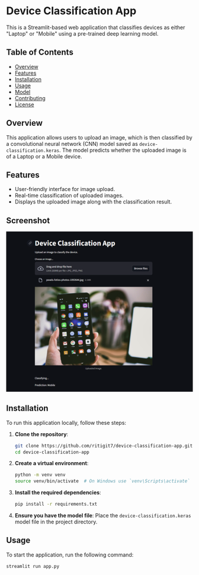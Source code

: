 # Device Classification App

This is a Streamlit-based web application that classifies devices as either "Laptop" or "Mobile" using a pre-trained deep learning model.

## Table of Contents

- [Overview](#overview)
- [Features](#features)
- [Installation](#installation)
- [Usage](#usage)
- [Model](#model)
- [Contributing](#contributing)
- [License](#license)

## Overview

This application allows users to upload an image, which is then classified by a convolutional neural network (CNN) model saved as `device-classification.keras`. The model predicts whether the uploaded image is of a Laptop or a Mobile device.

## Features

- User-friendly interface for image upload.
- Real-time classification of uploaded images.
- Displays the uploaded image along with the classification result.

  
## Screenshot

![Device Classification App](https://github.com/ritigit7/Device-Prediction/blob/main/Screenshot%202024-07-12%20114447.png)

## Installation

To run this application locally, follow these steps:

1. **Clone the repository**:
    ```bash
    git clone https://github.com/ritigit7/device-classification-app.git
    cd device-classification-app
    ```

2. **Create a virtual environment**:
    ```bash
    python -m venv venv
    source venv/bin/activate  # On Windows use `venv\Scripts\activate`
    ```

3. **Install the required dependencies**:
    ```bash
    pip install -r requirements.txt
    ```

4. **Ensure you have the model file**:
    Place the `device-classification.keras` model file in the project directory.

## Usage

To start the application, run the following command:
```bash
streamlit run app.py
